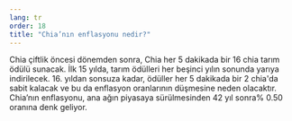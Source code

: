 ```yaml
---
lang: tr
order: 18
title: "Chia’nın enflasyonu nedir?"
---
```


Chia çiftlik öncesi dönemden sonra, Chia her 5 dakikada bir 16 chia tarım ödülü sunacak. İlk 15 yılda, tarım ödülleri her beşinci yılın sonunda yarıya indirilecek. 16. yıldan sonsuza kadar, ödüller her 5 dakikada bir 2 chia'da sabit kalacak ve bu da enflasyon oranlarının düşmesine neden olacaktır. Chia’nın enflasyonu, ana ağın piyasaya sürülmesinden 42 yıl sonra% 0.50 oranına denk geliyor.
